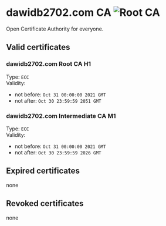 # dawidb2702.com CA ![Root CA](https://www.dawidb2702.com/ca/label1.svg)
Open Certificate Authority for everyone.

## Valid certificates
### dawidb2702.com Root CA H1 
Type: `ECC`  
Validity:
  - not before: `Oct 31 00:00:00 2021 GMT`  
  - not after: `Oct 30 23:59:59 2051 GMT`  

### dawidb2702.com Intermediate CA M1 
Type: `ECC`  
Validity:
  - not before: `Oct 31 00:00:00 2021 GMT`  
  - not after: `Oct 30 23:59:59 2026 GMT`  

## Expired certificates
none

## Revoked certificates
none